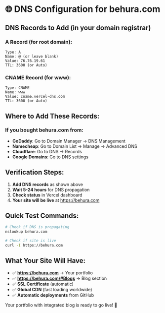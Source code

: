 # 🌐 DNS Configuration for behura.com

## DNS Records to Add (in your domain registrar)

### A Record (for root domain):
```
Type: A
Name: @ (or leave blank)
Value: 76.76.19.61
TTL: 3600 (or Auto)
```

### CNAME Record (for www):
```
Type: CNAME
Name: www
Value: cname.vercel-dns.com
TTL: 3600 (or Auto)
```

## Where to Add These Records:

### If you bought behura.com from:
- **GoDaddy**: Go to Domain Manager → DNS Management
- **Namecheap**: Go to Domain List → Manage → Advanced DNS
- **Cloudflare**: Go to DNS → Records
- **Google Domains**: Go to DNS settings

## Verification Steps:

1. **Add DNS records** as shown above
2. **Wait 5-24 hours** for DNS propagation
3. **Check status** in Vercel dashboard
4. **Your site will be live** at https://behura.com

## Quick Test Commands:
```bash
# Check if DNS is propagating
nslookup behura.com

# Check if site is live
curl -I https://behura.com
```

## What Your Site Will Have:
- ✅ **https://behura.com** → Your portfolio
- ✅ **https://behura.com/#Blogs** → Blog section
- ✅ **SSL Certificate** (automatic)
- ✅ **Global CDN** (fast loading worldwide)
- ✅ **Automatic deployments** from GitHub

Your portfolio with integrated blog is ready to go live! 🚀
